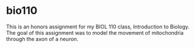 # bio110
This is an honors assignment for my BIOL 110 class, Introduction to Biology. The goal of this assignment was to
model the movement of mitochondria through the axon of a neuron.